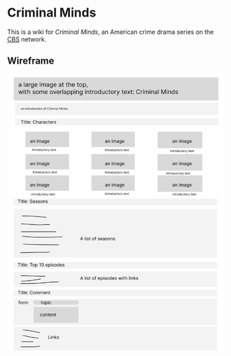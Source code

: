 # Criminal Minds

This is a wiki for *Criminal Minds*, an American crime drama series on the [CBS](https://www.cbs.com/) network.

## Wireframe

![wireframe](https://github.com/YoyoMai98/lab_html_wireframing/blob/main/wireframe.png)